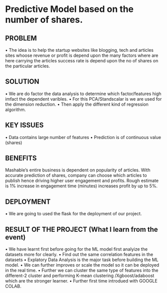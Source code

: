# Predictive Model based on the number of shares.
## PROBLEM
• The idea is to help the startup websites like blogging, tech and articles sites whoose revenue or profit is depend 
upon the many factors where are here carrying the articles success rate is depend upon the no of shares on the particular articles.

## SOLUTION
• We are do factor the data analysis to determine which factor/features high imfact the dependent varibles.
• For this PCA/Standscalar is we are used for the dimension reduction.
• Then apply the different kind of regression algorithm.

## KEY ISSUES 
• Data contains large number of features 
• Prediction is of continuous value (shares) 

## BENEFITS
Mashable’s entire business is dependent on popularity of articles. With accurate prediction of shares, company can choose which articles to publish hence driving higher user engagement and profits. Rough estimate is 1% increase in engagement time (minutes) increases profit by up to 5%.

## DEPLOYMENT
• We are going to used the flask for the deployment of our project.

## RESULT OF THE PROJECT (What I learn from the event) 
• We have learnt first before going for the ML model first analyize the datasets more for clearly.
• Find out the same correlation features in the datasets
• Explatory Data Analysis is the major task before building the ML model.
• We can further improves or scale the model so it can be deployed in the real time.
• Further we can cluster the same type of features into the different-2 cluster and performing K-mean clustering /Xgboost/adaboost which are the stronger learner.
• Further first time introdued with GOOGLE COLAB.

